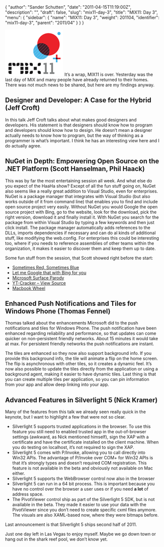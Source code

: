 {
  "author": "Sander Schutten",
  "date": "2011-04-15T11:19:00Z",
  "description": "",
  "draft": false,
  "slug": "mix11-day-3",
  "title": "MIX11: Day 3",
  "menu": {
    "sidebar": {
      "name": "MIX11: Day 3",
      "weight": 201104,
      "identifier": "mix11-day-3",
      "parent": "2011/04"
    }
  }
}


[![](images/DevExpress_MIX2011_7290E0D7.png "MIX2011 logo")](/images/MIX2011Logo.png)
It’s a wrap, MIX11 is over. Yesterday was the last day of MIX and many people have already returned to their homes. There was not much news to be shared, but here are my findings anyway.

## Designer and Developer: A Case for the Hybrid (Jeff Croft)

In this talk Jeff Croft talks about what makes good designers and developers. His statement is that designers should know how to program and developers should know how to design. He doesn’t mean a designer actually needs to know how to program, but the way of thinking as a programmer is what’s important. I think he has an interesting view here and I do actually agree.

## NuGet in Depth: Empowering Open Source on the .NET Platform (Scott Hanselman, Phil Haack)

This was by far the most entertaining session all week. And what else do you expect of the HaaHa show? Except of all the fun stuff going on, NuGet also seems like a really great addition to Visual Studio, even for enterprises. NuGet is a package manager that integrates with Visual Studio (but also works outside of it from command line) that enables you to find and include open source project very easily. Without NuGet you would Google the open source project with Bing, go to the website, look for the download, pick the right version, download it and finally install it. With NuGet you search for the package from within Visual Studio by typing a few keywords and then just click install. The package manager automatically adds references to the DLLs, imports dependencies if necessary and can do al kinds of additional stuff, like modifying the web.config. For enterprises this could be interesting too, where if you needs to reference assemblies of other teams within the organization, it makes it easier to discover them and keep them up to date.

Some fun stuff from the session, that Scott showed right before the start:

- [Sometimes Red, Sometimes Blue](http://www.sometimesredsometimesblue.com/)
- [Let me Google that with Bing for you](http://letmegooglethatwithbingforyou.com/)
- [Microsoft Surface Parody](http://www.youtube.com/watch?v=CZrr7AZ9nCY)
- [YT-Cracker – View Source](http://www.youtube.com/watch?v=oLx2jIiNwZE)
- [Macbook Wheel](http://www.youtube.com/watch?v=9BnLbv6QYcA)

## Enhanced Push Notifications and Tiles for Windows Phone (Thomas Fennel)

Thomas talked about the enhancements Microsoft did to the push notifications and tiles for Windows Phone. The push notification have been enhanced regarding reliability and performance, so that updates can come quicker on non-persistent friendly networks. About 15 minutes it would take at max. For persistent friendly networks the push notifications are instant.

The tiles are enhanced so they now also support background info. If you provide this background info, the tile will animate a flip on the home screen. The flip is asynchronous with other tiles, so it creates a dynamic feel. It’s now also possible to update the tiles directly from the application or using a background agent, making it easier to have dynamic tiles. Last thing is that you can create multiple tiles per application, so you can pin information from your app and allow deep linking into your app.

## Advanced Features in Silverlight 5 (Nick Kramer)

Many of the features from this talk we already seen really quick in the keynote, but I want to highlight a few that were not so clear.

- Silverlight 5 supports trusted applications in the browser. To use this feature you still need to enabled trusted app in the out-of-browser settings (awkward, as Nick mentioned himself), sign the XAP with a certificate and have the certificate installed on the client machine. When you do testing on localhost, it’s not required to sign the XAP.
- Silverlight 5 comes with P/Invoke, allowing you to call directly into Win32 APIs. The advantage of P/Invoke over COM+ for Win32 APIs is that it’s strongly types and doesn’t required COM registration. This feature is not available in the beta and obviously not available on Mac either.
- Silverlight 5 supports the WebBrowser control now also in the browser
- Silverlight 5 can run in a 64 bit process. This is important because you have no control over the browser a user uses or if you need **a lot** of address space.
- The PivotViewer control ship as part of the Silverlight 5 SDK, but is not available in the beta. They made it easier to use your data with the PivotViewer since you don’t need to create specific cxml files anymore. The visuals are also XAML-based now, where they were bitmaps before.

Last announcement is that Silverlight 5 ships second half of 2011.

Just one day left in Las Vegas to enjoy myself. Maybe we go down town or hang out in the shark reef pool, we don’t know yet.

